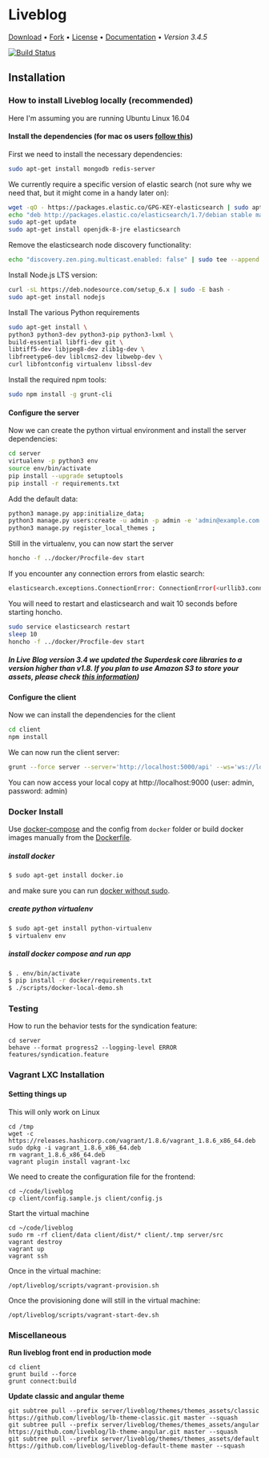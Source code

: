 # Liveblog
[Download](https://github.com/liveblog/liveblog/archive/master.zip) •
[Fork](https://github.com/liveblog/liveblog) •
[License](https://github.com/liveblog/liveblog/blob/master/LICENSE) •
[Documentation](http://sourcefabric.booktype.pro/live-blog-30-for-journalists/what-is-live-blog/) •
*Version 3.4.5*

[![Build Status](https://travis-ci.org/liveblog/liveblog.svg?branch=master)](https://travis-ci.org/liveblog/liveblog)

## Installation

### How to install Liveblog locally (recommended)

Here I'm assuming you are running Ubuntu Linux 16.04

#### Install the dependencies (for mac os users [follow this](https://github.com/liveblog/liveblog/blob/master/README-macos.md))

First we need to install the necessary dependencies:

```bash
sudo apt-get install mongodb redis-server
```

We currently require a specific version of elastic search (not sure why we need that, but it might come in a handy later on):

```bash
wget -qO - https://packages.elastic.co/GPG-KEY-elasticsearch | sudo apt-key add -
echo "deb http://packages.elastic.co/elasticsearch/1.7/debian stable main" | sudo tee --append /etc/apt/sources.list.d/elastic.list
sudo apt-get update
sudo apt-get install openjdk-8-jre elasticsearch
```

Remove the elasticsearch node discovery functionality:

```bash
echo "discovery.zen.ping.multicast.enabled: false" | sudo tee --append /etc/default/elasticsearch
```

Install Node.js LTS version:

```bash
curl -sL https://deb.nodesource.com/setup_6.x | sudo -E bash -
sudo apt-get install nodejs
```

Install The various Python requirements

```bash
sudo apt-get install \
python3 python3-dev python3-pip python3-lxml \
build-essential libffi-dev git \
libtiff5-dev libjpeg8-dev zlib1g-dev \
libfreetype6-dev liblcms2-dev libwebp-dev \
curl libfontconfig virtualenv libssl-dev
```

Install the required npm tools:

```bash
sudo npm install -g grunt-cli
```

#### Configure the server

Now we can create the python virtual environment and install the server dependencies:

```bash
cd server
virtualenv -p python3 env
source env/bin/activate
pip install --upgrade setuptools
pip install -r requirements.txt
```

Add the default data:

```bash
python3 manage.py app:initialize_data;
python3 manage.py users:create -u admin -p admin -e 'admin@example.com' --admin ;
python3 manage.py register_local_themes ;
```

Still in the virtualenv, you can now start the server

```bash
honcho -f ../docker/Procfile-dev start
```

If you encounter any connection errors from elastic search:

```bash
elasticsearch.exceptions.ConnectionError: ConnectionError(<urllib3.connection.HTTPConnection object at 0x7f9434838358>: Failed to establish a new connection: [Errno 111] Connection refused) caused by: NewConnectionError(<urllib3.connection.HTTPConnection object at 0x7f9434838358>: Failed to establish a new connection: [Errno 111] Connection refused)
```

You will need to restart and elasticsearch and wait 10 seconds before starting honcho.

```bash
sudo service elasticsearch restart
sleep 10
honcho -f ../docker/Procfile-dev start
```

##### In Live Blog version 3.4 we updated the Superdesk core libraries to a version higher than v1.8. If you plan to use Amazon S3 to store your assets, please check [this information](AMAZON-S3-PUBLISHED-URL.MD))

#### Configure the client

Now we can install the dependencies for the client

```bash
cd client
npm install
```

We can now run the client server:

```bash
grunt --force server --server='http://localhost:5000/api' --ws='ws://localhost:5100'
```

You can now access your local copy at http://localhost:9000 (user: admin, password: admin)

### Docker Install

Use [docker-compose](http://fig.sh "") and the config from `docker` folder or build docker images manually from the [Dockerfile](./Dockerfile).

##### install docker

```sh
$ sudo apt-get install docker.io
```

and make sure you can run [docker without sudo](http://askubuntu.com/questions/477551/how-can-i-use-docker-without-sudo).

##### create python virtualenv

```sh
$ sudo apt-get install python-virtualenv
$ virtualenv env
```

##### install docker compose and run app

```sh
$ . env/bin/activate
$ pip install -r docker/requirements.txt
$ ./scripts/docker-local-demo.sh
```

### Testing

How to run the behavior tests for the syndication feature:

```
cd server
behave --format progress2 --logging-level ERROR features/syndication.feature
```

### Vagrant LXC Installation

#### Setting things up

This will only work on Linux

```
cd /tmp
wget -c https://releases.hashicorp.com/vagrant/1.8.6/vagrant_1.8.6_x86_64.deb
sudo dpkg -i vagrant_1.8.6_x86_64.deb
rm vagrant_1.8.6_x86_64.deb
vagrant plugin install vagrant-lxc
```

We need to create the configuration file for the frontend:

```
cd ~/code/liveblog
cp client/config.sample.js client/config.js
```

Start the virtual machine

```
cd ~/code/liveblog
sudo rm -rf client/data client/dist/* client/.tmp server/src
vagrant destroy
vagrant up
vagrant ssh
```

Once in the virtual machine:

```
/opt/liveblog/scripts/vagrant-provision.sh
```

Once the provisioning done will still in the virtual machine:

```
/opt/liveblog/scripts/vagrant-start-dev.sh
```

### Miscellaneous

**Run liveblog front end in production mode**

```shell
cd client
grunt build --force
grunt connect:build
```

**Update classic and angular theme**

```
git subtree pull --prefix server/liveblog/themes/themes_assets/classic https://github.com/liveblog/lb-theme-classic.git master --squash
git subtree pull --prefix server/liveblog/themes/themes_assets/angular https://github.com/liveblog/lb-theme-angular.git master --squash
git subtree pull --prefix server/liveblog/themes/themes_assets/default https://github.com/liveblog/liveblog-default-theme master --squash
```
